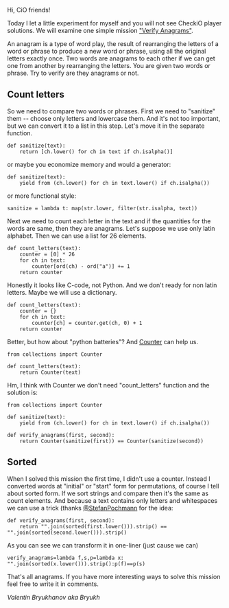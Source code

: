 Hi, CiO friends!

Today I let a little experiment for myself and you will not see CheckiO player solutions.
We will examine one simple mission ["Verify Anagrams"][mission].

An anagram is a type of word play, the result of rearranging the letters of a word or phrase to produce a new word or phrase, using all the original letters exactly once. Two words are anagrams to each other if we can get one from another by rearranging the letters.
You are given two words or phrase. Try to verify are they anagrams or not.

## Count letters

So we need to compare two words or phrases. First we need to "sanitize" them --
choose only letters and lowercase them. And it's not too important, but we can
convert it to a list in this step. Let's move it in the separate function.

```
def sanitize(text):
    return [ch.lower() for ch in text if ch.isalpha()]
```

or maybe you economize memory and would a generator:

```
def sanitize(text):
    yield from (ch.lower() for ch in text.lower() if ch.isalpha())
```

or more functional style:

```
sanitize = lambda t: map(str.lower, filter(str.isalpha, text))
```

Next we need to count each letter in the text and if the quantities for the words are same, then
they are anagrams. Let's suppose we use only latin alphabet. Then we can use a list for 26 elements.

```
def count_letters(text):
    counter = [0] * 26
    for ch in text:
        counter[ord(ch) - ord("a")] += 1
    return counter
```

Honestly it looks like C-code, not Python. And we don't ready for non latin letters.
Maybe we will use a dictionary.

```
def count_letters(text):
    counter = {}
    for ch in text:
        counter[ch] = counter.get(ch, 0) + 1
    return counter
```

Better, but how about "python batteries"? And [Counter](https://docs.python.org/2/library/collections.html#collections.Counter) can help us.

```
from collections import Counter

def count_letters(text):
    return Counter(text)
```

Hm, I think with Counter we don't need "count_letters" function and the solution is:

```
from collections import Counter

def sanitize(text):
    yield from (ch.lower() for ch in text.lower() if ch.isalpha())

def verify_anagrams(first, second):
    return Counter(sanitize(first)) == Counter(sanitize(second))
```

## Sorted

When I solved this mission the first time, I didn't use a counter.
Instead I converted words at "initial" or "start" form for permutations,
of course I tell about sorted form. If we sort strings and compare then it's the same as
count elements. And because a text contains only letters and whitespaces we can use a trick
(thanks [@StefanPochmann](http://www.checkio.org/user/StefanPochmann/) for the idea:

```
def verify_anagrams(first, second):
    return "".join(sorted(first.lower())).strip() == "".join(sorted(second.lower())).strip()
```

As you can see we can transform it in one-liner (just cause we can)

```
verify_anagrams=lambda f,s,p=lambda x: "".join(sorted(x.lower())).strip():p(f)==p(s)
```

That's all anagrams. If you have more interesting ways to solve this mission feel free to write it in comments.

_Valentin Bryukhanov aka Bryukh_

[mission]: http://www.checkio.org/mission/verify-anagrams/share/80a6c1510bf892c6b3789caa9e4f3805/
